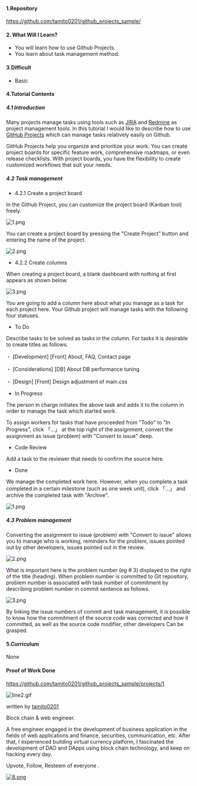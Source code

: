 #### 1.Repository
https://github.com/tamito0201/github_projects_sample/

#### 2. What Will I Learn?

- You will learn how to use Github Projects.
- You learn about task management method.

#### 3.Difficult

- Basic

#### 4.Tutorial Contents
##### 4.1 Introduction

Many projects manage tasks using tools such as [JIRA](https://www.atlassian.com/software/jira) and [Redmine](http://redmine.jp/) as project management tools. In this tutorial I would like to describe how to use [GitHub Projects](https://help.github.com/categories/managing-your-work-on-github/) which can manage tasks relatively easily on Github.

GitHub Projects help you organize and prioritize your work. You can create project boards for specific feature work, comprehensive roadmaps, or even release checklists. With project boards, you have the flexibility to create customized workflows that suit your needs.

##### 4.2 Task management
- 4.2.1 Create a project board

In the Github Project, you can customize the project board (Kanban tool) freely.

![1.png](https://ipfs.busy.org/ipfs/QmXadgZgxX8Vc3RfmSdLvc46jxA9YyN6pE8oUa2Vyrf2xw)


You can create a project board by pressing the "Create Project" button and entering the name of the project.

![2.png](https://ipfs.busy.org/ipfs/QmPRA4wdnz1oRYy4u1FCsyfaVMWDgy85mmWNgyJMFyEuU9)

- 4.2.2 Create columns

When creating a project board, a blank dashboard with nothing at first appears as shown below.

![3.png](https://ipfs.busy.org/ipfs/QmT2DrnpafS5UEAftJqEvSwMbBYnyveeYAcz1fyqYrRcnR)

You are going to add a column here about what you manage as a task for each project here. Your Github project will manage tasks with the following four statuses.

  - To Do

Describe tasks to be solved as tasks in the column. For tasks it is desirable to create titles as follows.

・ [Development] [Front] About, FAQ, Contact page

・ [Considerations] [DB] About DB performance tuning

・ [Design] [Front] Design adjustment of main.css
<br>

- In Progress

The person in charge initiates the above task and adds it to the column in order to manage the task which started work.

To assign workers for tasks that have proceeded from "Todo" to "In Progress", click
「...」 at the top right of the assignment, convert the assignment as issue (problem) with "Convert to issue" deep.

- Code Review

Add a task to the reviewer that needs to confirm the source here.
- Done

We manage the completed work here. However, when you complete a task completed in a certain milestone (such as one week unit), click 「...」 and archive the completed task with "Archive".

![1.png](https://ipfs.busy.org/ipfs/QmWF64xFEDuYGz8KNTBvHpDNzoXcMeMM3wuk5WVDq82Fru)

##### 4.3 Problem management

Converting the assignment to issue (problem) with "Convert to issue" allows you to manage who is working, reminders for the problem, issues pointed out by other developers, issues pointed out in the review.

![2.png](https://ipfs.busy.org/ipfs/QmZ64TMRsokUHqtGdATzZzKZBtaWgapEyF4FXZQQq5pBuh)

What is important here is the problem number (eg # 3) displayed to the right of the title (heading). When problem number is committed to Git repository, problem number is associated with task number of commitment by describing problem number in commit sentence as follows.


![3.png](https://ipfs.busy.org/ipfs/QmUAgqi3JVRYXJvLnWp6Txsp1wNdx9MRWnj8hTngjfUuHM)

By linking the issue numbers of commit and task management, it is possible to know how the commitment of the source code was corrected and how it committed, as well as the source code modifier, other developers Can be grasped.

#### 5.Curriculum
None

#### Proof of Work Done
https://github.com/tamito0201/github_projects_sample/projects/1

![line2.gif](https://ipfs.busy.org/ipfs/QmTMQmms4cRdeDPLKkowX3UX1NL2Kc3j9zmabAT2o25NWV)

written by [tamito0201](https://steemit.com/@tamito0201)

Block chain & web engineer.

A free engineer engaged in the development of business application in the fields of web applications and finance, securities, communication, etc. After that, I experienced building virtual currency platform, I fascinated the development of DAO and DApps using block chain technology, and keep on hacking every day.

Upvote, Follow, Resteem of everyone .

[![8.png](https://ipfs.busy.org/ipfs/QmREB1MTzPsK1MSjTC35cFpu2qbJzqpk2W9YdHwAjvMrn5)](https://www.steemit-jp.site/)
